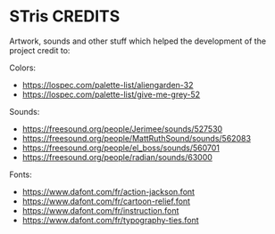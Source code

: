 STris CREDITS
=============

Artwork, sounds and other stuff which helped the development of the project
credit to:

Colors:

- https://lospec.com/palette-list/aliengarden-32
- https://lospec.com/palette-list/give-me-grey-52

Sounds:

- https://freesound.org/people/Jerimee/sounds/527530
- https://freesound.org/people/MattRuthSound/sounds/562083
- https://freesound.org/people/el_boss/sounds/560701
- https://freesound.org/people/radian/sounds/63000

Fonts:

- https://www.dafont.com/fr/action-jackson.font
- https://www.dafont.com/fr/cartoon-relief.font
- https://www.dafont.com/fr/instruction.font
- https://www.dafont.com/fr/typography-ties.font
